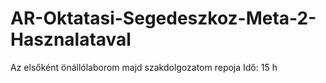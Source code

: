 # AR-Oktatasi-Segedeszkoz-Meta-2-Hasznalataval
Az elsőként önállólaborom majd szakdolgozatom repoja
Idő: 15 h
